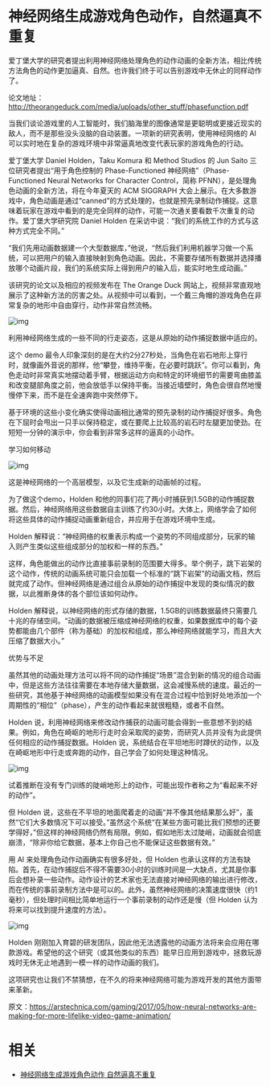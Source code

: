 
# 神经网络生成游戏角色动作，自然逼真不重复



爱丁堡大学的研究者提出利用神经网络处理角色的动作动画的全新方法，相比传统方法角色的动作更加逼真、自然。也许我们终于可以告别游戏中无休止的同样动作了。

论文地址：http://theorangeduck.com/media/uploads/other_stuff/phasefunction.pdf

当我们谈论游戏里的人工智能时，我们脑海里的图像通常是更聪明或更接近现实的敌人，而不是那些没头没脑的自动装置。一项新的研究表明，使用神经网络的 AI 可以实时地在复杂的游戏环境中非常逼真地改变代表玩家的游戏角色的行动。

爱丁堡大学 Daniel Holden，Taku Komura 和 Method Studios 的 Jun Saito 三位研究者提出“用于角色控制的 Phase-Functioned 神经网络”（Phase-Functioned Neural Networks for Character Control，简称 PFNN），是处理角色动画的全新方法，将在今年夏天的 ACM SIGGRAPH 大会上展示。在大多数游戏中，角色动画是通过“canned”的方式处理的，也就是预先录制动作捕捉。这意味着玩家在游戏中看到的是完全同样的动作，可能一次通关要看数千次重复的动作。爱丁堡大学研究院 Daniel Holden 在采访中说：“我们的系统工作的方式与这种方式完全不同。”

“我们先用动画数据建一个大型数据库，”他说，“然后我们利用机器学习做一个系统，可以把用户的输入直接映射到角色动画。因此，不需要存储所有数据并选择播放哪个动画片段，我们的系统实际上得到用户的输入后，能实时地生成动画。”



该研究的论文以及相应的视频发布在 The Orange Duck 网站上，视频非常直观地展示了这种新方法的厉害之处。从视频中可以看到，一个戴三角帽的游戏角色在非常复杂的地形中自由穿行，动作非常自然流畅。

![img](http://img.mp.itc.cn/upload/20170515/425f5ad8c0f44cfba7213babee14ee91_th.jpg)

利用神经网络生成的一些不同的行走姿态，这是从原始的动作捕捉数据中适应的。

这个 demo 最令人印象深刻的是在大约2分27秒处，当角色在岩石地形上穿行时，就像画外音说的那样，他“攀登，维持平衡，在必要时跳跃”。你可以看到，角色走动时非常真实地摆动着手臂，根据运动方向和特定的环境细节的需要弯曲膝盖和改变腿部角度之前，他会放低手以保持平衡。当接近墙壁时，角色会很自然地慢慢停下来，而不是在全速奔跑中突然停下。

基于环境的这些小变化确实使得动画相比通常的预先录制的动作捕捉好很多。角色在下屈时会甩出一只手以保持稳定，或在要爬上比较高的岩石时左腿更加使劲。在短短一分钟的演示中，你会看到非常多这样的逼真的小动作。

学习如何移动

![img](http://img.mp.itc.cn/upload/20170515/8b0f291195cc4e0680d95013fbddba0a_th.jpg)

这是神经网络的一个高层模型，以及它生成新的动画帧的过程。

为了做这个demo，Holden 和他的同事们花了两小时捕获到1.5GB的动作捕捉数据。然后，神经网络用这些数据自主训练了约30小时。大体上，网络学会了如何将这些具体的动作捕捉动画重新组合，并应用于在游戏环境中生成。

Holden 解释说：“神经网络的权重表示构成一个姿势的不同组成部分，玩家的输入则产生类似这些组成部分的加权和一样的东西。”

这样，角色能做出的动作比直接事前录制的范围要大得多。举个例子，跳下岩架的这个动作，传统的动画系统可能只会加载一个标准的“跳下岩架”的动画文档，然后就完成了动作。但神经网络是通过组合从原始的动作捕捉中发现的类似情况的数据，以此推断身体的各个部位该如何动作。

Holden 解释说，以神经网络的形式存储的数据，1.5GB的训练数据最终只需要几十兆的存储空间。“动画的数据被压缩成神经网络的权重，如果数据库中的每个姿势都能由几个部件（称为基础）的加权和组成，那么神经网络就能学习，而且大大压缩了数据大小。”

优势与不足

虽然其他的动画处理方法可以将不同的动作捕捉“场景”混合到新的情况的组合动画中，但是这些方法往往需要在本地存储大量数据，这会减慢系统的速度。最近的一些研究，其他基于神经网络的动画模型如果没有在混合过程中恰到好处地添加一个周期性的“相位”（phase），产生的动作看起来就很粗糙，或者不自然。

Holden 说，利用神经网络来修改动作捕获的动画可能会得到一些意想不到的结果。例如，角色在崎岖的地形行走时会采取爬的姿势，而研究人员并没有为此提供任何相应的动作捕捉数据。Holden 说，系统结合在平坦地形时蹲伏的动作，以及在崎岖地形中行走或奔跑的动作，自己学会了如何处理这种情况。

![img](http://img.mp.itc.cn/upload/20170515/e9a019ffe9304612b6c09dc300be197f_th.jpg)

试着推断在没有专门训练的陡峭地形上的动作，可能出现作者称之为“看起来不好的动作”。

但 Holden 说，这些在不平坦的地面爬着走的动画“并不像其他结果那么好”，虽然“它们大多数情况下可以接受。”虽然这个系统“在某些方面可能比我们预想的还要学得好，”但这样的神经网络仍然有局限。例如，假如地形太过陡峭，动画就会彻底崩溃，“除非你给它数据，基本上你自己也不能保证这些数据有效。”

用 AI 来处理角色动作动画确实有很多好处，但 Holden 也承认这样的方法有缺陷。首先，在动作捕捉后不得不需要30小时的训练时间是一大缺点，尤其是你事后会想补录一些动作。动作设计的艺术家也无法直接对神经网络的输出进行修改，而在传统的事前录制方法中是可以的。此外，虽然神经网络的决策速度很快（约1毫秒），但处理时间相比简单地运行一个事前录制的动作还是慢（但 Holden 认为将来可以找到提升速度的方法）。

![img](http://img.mp.itc.cn/upload/20170515/9ad0301045874601ad8510e9375bd7d0_th.jpg)

Holden 刚刚加入育碧的研发团队，因此他无法透露他的动画方法将来会应用在哪款游戏。希望他的这个研究（或其他类似的东西）能早日应用到游戏中，拯救玩游戏时无休无止地遇到一模一样的动作动画的我们。

这项研究也让我们不禁猜想，在不久的将来神经网络可能为游戏开发的其他方面带来革新。

原文：https://arstechnica.com/gaming/2017/05/how-neural-networks-are-making-for-more-lifelike-video-game-animation/



# 相关

- [神经网络生成游戏角色动作 自然逼真不重复](https://www.sohu.com/a/140651950_473283)
